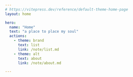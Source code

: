 ```yaml
---
# https://vitepress.dev/reference/default-theme-home-page
layout: home

hero:
  name: "Home"
  text: "a place to place my soul"
  actions:
    - theme: brand
      text: list
      link: /note/list.md
    - theme: alt
      text: about
      link: /note/about.md

---
```

<script setup>
import SearchBox from './components/SearchBox.vue'
</script>


<ClientOnly>
   <SearchBox/>
</ClientOnly>
